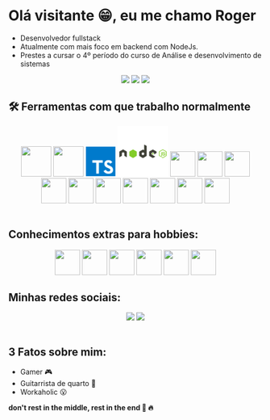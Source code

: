 
# Olá visitante :grin:, eu me chamo **Roger** 
- Desenvolvedor fullstack
- Atualmente com mais foco em backend com NodeJs.
- Prestes a cursar o 4º período do curso de Análise e desenvolvimento de sistemas

<div align="center">
  <img height="160em" src="https://github-readme-stats.vercel.app/api?username=RogerAlbuquerque&show_icons=true&theme=radical&include_all_commits=true&count_private=true"/>
  <img height="160em" src="https://github-readme-streak-stats.herokuapp.com/?user=RogerAlbuquerque&theme=radical&hide_border=false"/>
  <img height="160em" src="https://github-readme-stats.vercel.app/api/top-langs/?username=RogerAlbuquerque&layout=compact&langs_count=7&theme=radical"/>
</div>

    
## 🛠 **Ferramentas com que trabalho normalmente**

<div align="center">
     <img src="https://cdn.jsdelivr.net/gh/devicons/devicon/icons/react/react-original-wordmark.svg"                width="60" height="60"/>     
     <img src="https://cdn.jsdelivr.net/gh/devicons/devicon/icons/nextjs/nextjs-original-wordmark.svg"              width="60" height="60"/> 
     <img src="https://raw.githubusercontent.com/devicons/devicon/master/icons/typescript/typescript-original.svg"  width="60" height="60"/>
     <img src="https://raw.githubusercontent.com/devicons/devicon/master/icons/nodejs/nodejs-original-wordmark.svg" width="100" height="100"/>
     <img src="https://cdn.jsdelivr.net/gh/devicons/devicon/icons/express/express-original-wordmark.svg"            width="50" height="50"/>
     <img src="https://cdn.jsdelivr.net/gh/devicons/devicon/icons/mongodb/mongodb-original-wordmark.svg"            width="50" height="50"/>
     <img src="https://cdn.jsdelivr.net/gh/devicons/devicon/icons/mysql/mysql-original-wordmark.svg"                width="50" height="50"/>
     <img src="https://cdn.jsdelivr.net/gh/devicons/devicon/icons/docker/docker-original-wordmark.svg"              width="50" height="50"/>
     <img src="https://cdn.jsdelivr.net/gh/devicons/devicon/icons/npm/npm-original-wordmark.svg"                    width="50" height="50"/>
     <img src="https://cdn.jsdelivr.net/gh/devicons/devicon/icons/figma/figma-original.svg"                         width="50" height="50"/>
     <img src="https://cdn.jsdelivr.net/gh/devicons/devicon/icons/html5/html5-original.svg"                         width="50" height="50"/>           
     <img src="https://cdn.jsdelivr.net/gh/devicons/devicon/icons/css3/css3-original-wordmark.svg"                  width="50" height="50"/>     
     <img src="https://cdn.jsdelivr.net/gh/devicons/devicon/icons/bootstrap/bootstrap-original-wordmark.svg"        width="50" height="50"/> 
     <img src="https://cdn.jsdelivr.net/gh/devicons/devicon/icons/javascript/javascript-original.svg"               width="50" height="50"/>
</div>
<br>

## Conhecimentos extras para hobbies:

<div align="center"> 
     <img src="https://cdn.jsdelivr.net/gh/devicons/devicon/icons/php/php-original.svg"                     width="50" height="50"/>
     <img src="https://cdn.jsdelivr.net/gh/devicons/devicon/icons/apache/apache-original-wordmark.svg"      width="50" height="50"/>
     <img src="https://cdn.jsdelivr.net/gh/devicons/devicon/icons/mysql/mysql-original-wordmark.svg"        width="50" height="50"/>
     <img src="https://cdn.jsdelivr.net/gh/devicons/devicon/icons/linux/linux-original.svg"                 width="50" height="50"/>
     <img src="https://cdn.jsdelivr.net/gh/devicons/devicon/icons/c/c-original.svg"                         width="50" height="50"/>
     <img src="https://cdn.jsdelivr.net/gh/devicons/devicon/icons/cplusplus/cplusplus-original.svg"         width="50" height="50"/>
</div>

## Minhas redes sociais:
<div align="center"> 
<a href="https://instagram.com/estudahack" target="_blank"><img src="https://img.shields.io/badge/-Instagram-%23E4405F?style=for-the-badge&logo=instagram&logoColor=white" target="_blank"></a>
<a href="https://www.linkedin.com/in/roger-albuquerque" target="_blank"><img src="https://img.shields.io/badge/-LinkedIn-%230077B5?style=for-the-badge&logo=linkedin&logoColor=white" target="_blank"></a> 
</div> 

<br>

## 3 Fatos sobre mim:
   - Gamer :video_game:
   - Guitarrista de quarto :guitar:
   - Workaholic :open_mouth: 
   
 
**don't rest in the middle, rest in the end :triumph: :fire:**

          
